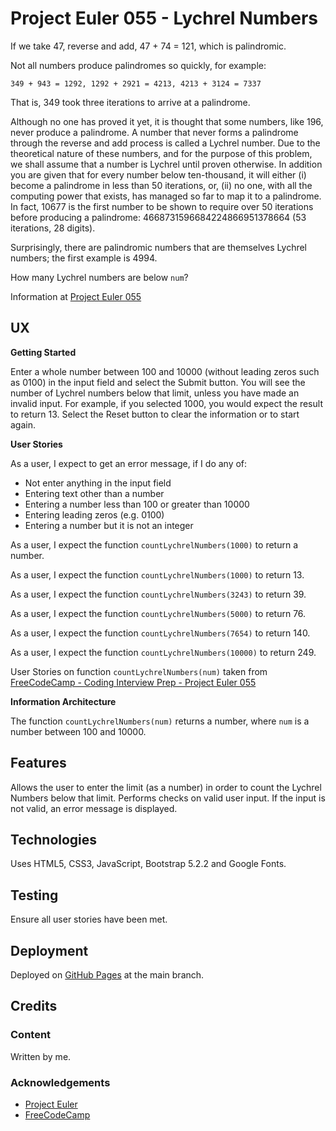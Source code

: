 # Project Euler 055 - Lychrel Numbers

If we take 47, reverse and add, 47 + 74 = 121, which is palindromic.

Not all numbers produce palindromes so quickly, for example:

    349 + 943 = 1292, 1292 + 2921 = 4213, 4213 + 3124 = 7337

That is, 349 took three iterations to arrive at a palindrome.

Although no one has proved it yet, it is thought that some numbers, like 196, never produce a palindrome.  A number that never forms a palindrome through the reverse and add process is called a Lychrel number.  Due to the theoretical nature of these numbers, and for the purpose of this problem, we shall assume that a number is Lychrel until proven otherwise.  In addition you are given that for every number below ten-thousand, it will either (i) become a palindrome in less than 50 iterations, or, (ii) no one, with all the computing power that exists, has managed so far to map it to a palindrome.  In fact, 10677 is the first number to be shown to require over 50 iterations before producing a palindrome: 4668731596684224866951378664 (53 iterations, 28 digits).

Surprisingly, there are palindromic numbers that are themselves Lychrel numbers; the first example is 4994.

How many Lychrel numbers are below `num`?

Information at [Project Euler 055](https://projecteuler.net/problem=55)

## UX

**Getting Started**

Enter a whole number between 100 and 10000 (without leading zeros such as 0100) in the input field and select the Submit button.  You will see the number of Lychrel numbers below that limit, unless you have made an invalid input.  For example, if you selected 1000, you would expect the result to return 13.  Select the Reset button to clear the information or to start again.

**User Stories**

As a user, I expect to get an error message, if I do any of:

- Not enter anything in the input field
- Entering text other than a number
- Entering a number less than 100 or greater than 10000
- Entering leading zeros (e.g. 0100)
- Entering a number but it is not an integer

As a user, I expect the function `countLychrelNumbers(1000)` to return a number.

As a user, I expect the function `countLychrelNumbers(1000)` to return 13.

As a user, I expect the function `countLychrelNumbers(3243)` to return 39.

As a user, I expect the function `countLychrelNumbers(5000)` to return 76.

As a user, I expect the function `countLychrelNumbers(7654)` to return 140.

As a user, I expect the function `countLychrelNumbers(10000)` to return 249.

User Stories on function `countLychrelNumbers(num)` taken from [FreeCodeCamp - Coding Interview Prep - Project Euler 055](https://www.freecodecamp.org/learn/coding-interview-prep/project-euler/problem-55-lychrel-numbers)

**Information Architecture**

The function `countLychrelNumbers(num)` returns a number, where `num` is a number between 100 and 10000.

## Features

Allows the user to enter the limit (as a number) in order to count the Lychrel Numbers below that limit.  Performs checks on valid user input.  If the input is not valid, an error message is displayed.

## Technologies

Uses HTML5, CSS3, JavaScript, Bootstrap 5.2.2 and Google Fonts.

## Testing

Ensure all user stories have been met.

## Deployment

Deployed on [GitHub Pages](https://derektypist.github.io/project-euler-055) at the main branch.

## Credits

### Content

Written by me.

### Acknowledgements

- [Project Euler](https://projecteuler.net)
- [FreeCodeCamp](https://www.freecodecamp.org)


